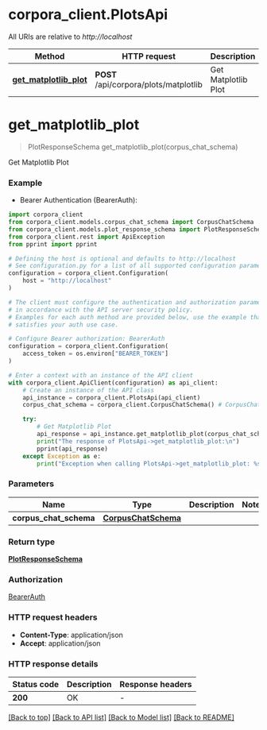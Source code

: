 # corpora_client.PlotsApi

All URIs are relative to *http://localhost*

Method | HTTP request | Description
------------- | ------------- | -------------
[**get_matplotlib_plot**](PlotsApi.md#get_matplotlib_plot) | **POST** /api/corpora/plots/matplotlib | Get Matplotlib Plot


# **get_matplotlib_plot**
> PlotResponseSchema get_matplotlib_plot(corpus_chat_schema)

Get Matplotlib Plot

### Example

* Bearer Authentication (BearerAuth):

```python
import corpora_client
from corpora_client.models.corpus_chat_schema import CorpusChatSchema
from corpora_client.models.plot_response_schema import PlotResponseSchema
from corpora_client.rest import ApiException
from pprint import pprint

# Defining the host is optional and defaults to http://localhost
# See configuration.py for a list of all supported configuration parameters.
configuration = corpora_client.Configuration(
    host = "http://localhost"
)

# The client must configure the authentication and authorization parameters
# in accordance with the API server security policy.
# Examples for each auth method are provided below, use the example that
# satisfies your auth use case.

# Configure Bearer authorization: BearerAuth
configuration = corpora_client.Configuration(
    access_token = os.environ["BEARER_TOKEN"]
)

# Enter a context with an instance of the API client
with corpora_client.ApiClient(configuration) as api_client:
    # Create an instance of the API class
    api_instance = corpora_client.PlotsApi(api_client)
    corpus_chat_schema = corpora_client.CorpusChatSchema() # CorpusChatSchema | 

    try:
        # Get Matplotlib Plot
        api_response = api_instance.get_matplotlib_plot(corpus_chat_schema)
        print("The response of PlotsApi->get_matplotlib_plot:\n")
        pprint(api_response)
    except Exception as e:
        print("Exception when calling PlotsApi->get_matplotlib_plot: %s\n" % e)
```



### Parameters


Name | Type | Description  | Notes
------------- | ------------- | ------------- | -------------
 **corpus_chat_schema** | [**CorpusChatSchema**](CorpusChatSchema.md)|  | 

### Return type

[**PlotResponseSchema**](PlotResponseSchema.md)

### Authorization

[BearerAuth](../README.md#BearerAuth)

### HTTP request headers

 - **Content-Type**: application/json
 - **Accept**: application/json

### HTTP response details

| Status code | Description | Response headers |
|-------------|-------------|------------------|
**200** | OK |  -  |

[[Back to top]](#) [[Back to API list]](../README.md#documentation-for-api-endpoints) [[Back to Model list]](../README.md#documentation-for-models) [[Back to README]](../README.md)

